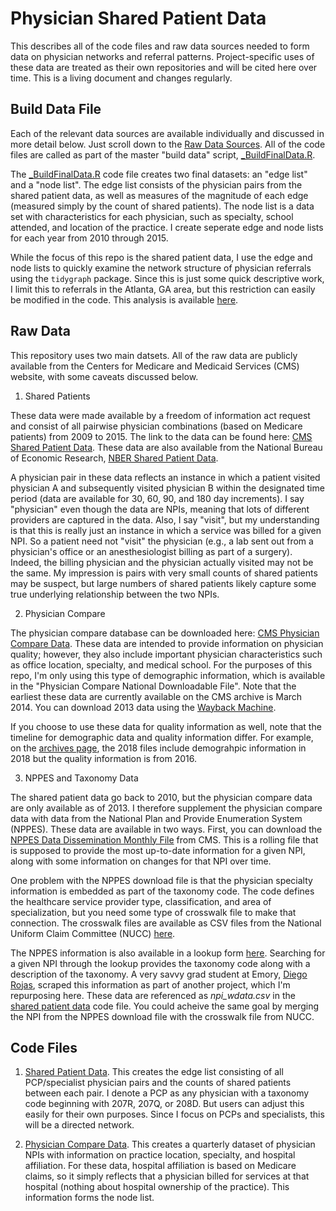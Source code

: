 # Physician Shared Patient Data
This describes all of the code files and raw data sources needed to form data on physician networks and referral patterns. Project-specific uses of these data are treated as their own repositories and will be cited here over time. This is a living document and changes regularly.

## Build Data File
Each of the relevant data sources are available individually and discussed in more detail below. Just scroll down to the [Raw Data Sources](#raw-data). All of the code files are called as part of the master "build data" script, [_BuildFinalData.R](data-code/_BuildFinalData.R). 

The [_BuildFinalData.R](data-code/_BuildFinalData.R) code file creates two final datasets: an "edge list" and a "node list". The edge list consists of the physician pairs from the shared patient data, as well as measures of the magnitude of each edge (measured simply by the count of shared patients). The node list is a data set with characteristics for each physician, such as specialty, school attended, and location of the practice. I create seperate edge and node lists for each year from 2010 through 2015.

While the focus of this repo is the shared patient data, I use the edge and node lists to quickly examine the network structure of physician referrals using the `tidygraph` package. Since this is just some quick descriptive work, I limit this to referrals in the Atlanta, GA area, but this restriction can easily be modified in the code. This analysis is available [here](analysis/networks.html).

## Raw Data
This repository uses two main datsets. All of the raw data are publicly available from the Centers for Medicare and Medicaid Services (CMS) website, with some caveats discussed below.

1. Shared Patients

These data were made available by a freedom of information act request and consist of all pairwise physician combinations (based on Medicare patients) from 2009 to 2015. The link to the data can be found here: [CMS Shared Patient Data](https://www.cms.gov/Regulations-and-Guidance/Legislation/FOIA/Referral-Data-FAQs). These data are also available from the National Bureau of Economic Research, [NBER Shared Patient Data](https://www.nber.org/data/physician-shared-patient-patterns-data.html).

A physician pair in these data reflects an instance in which a patient visited physician A and subsequently visited physician B within the designated time period (data are available for 30, 60, 90, and 180 day increments). I say "physician" even though the data are NPIs, meaning that lots of different providers are captured in the data. Also, I say "visit", but my understanding is that this is really just an instance in which a service was billed for a given NPI. So a patient need not "visit" the physician (e.g., a lab sent out from a physician's office or an anesthesiologist billing as part of a surgery). Indeed, the billing physician and the physician actually visited may not be the same. My impression is pairs with very small counts of shared patients may be suspect, but large numbers of shared patients likely capture some true underlying relationship between the two NPIs. 

2. Physician Compare

The physician compare database can be downloaded here: [CMS Physician Compare Data](https://data.medicare.gov/data/physician-compare). These data are intended to provide information on physician quality; however, they also include important physician characteristics such as office location, specialty, and medical school. For the purposes of this repo, I'm only using this type of demographic information, which is available in the "Physician Compare National Downloadable File". Note that the earliest these data are currently available on the CMS archive is March 2014. You can download 2013 data using the [Wayback Machine](https://archive.org/web/).

If you choose to use these data for quality information as well, note that the timeline for demographic data and quality information differ. For example, on the [archives page](https://data.medicare.gov/data/archives/physician-compare), the 2018 files include demograhpic information in 2018 but the quality information is from 2016. 

3. NPPES and Taxonomy Data

The shared patient data go back to 2010, but the physician compare data are only available as of 2013. I therefore supplement the physician compare data with data from the National Plan and Provide Enumeration System (NPPES). These data are available in two ways. First, you can download the [NPPES Data Dissemination Monthly File](https://download.cms.gov/nppes/NPI_Files.html) from CMS. This is a rolling file that is supposed to provide the most up-to-date information for a given NPI, along with some information on changes for that NPI over time. 

One problem with the NPPES download file is that the physician specialty information is embedded as part of the taxonomy code. The code defines the healthcare service provider type, classification, and area of specialization, but you need some type of crosswalk file to make that connection. The crosswalk files are available as CSV files from the  National Uniform Claim Committee (NUCC) [here](https://nucc.org/index.php/code-sets-mainmenu-41/provider-taxonomy-mainmenu-40/csv-mainmenu-57).

The NPPES information is also available in a lookup form [here](https://npiregistry.cms.hhs.gov/). Searching for a given NPI through the lookup provides the taxonomy code along with a description of the taxonomy. A very savvy grad student at Emory, [Diego Rojas](https://dieguer.github.io/), scraped this information as part of another project, which I'm repurposing here. These data are referenced as *npi_wdata.csv* in the [shared patient data](data-code/SharedPatientData.R) code file. You could acheive the same goal by merging the NPI from the NPPES download file with the crosswalk file from NUCC.

## Code Files

1. [Shared Patient Data](data-code/SharedPatientData.R). This creates the edge list consisting of all PCP/specialist physician pairs and the counts of shared patients between each pair. I denote a PCP as any physician with a taxonomy code beginning with 207R, 207Q, or 208D. But users can adjust this easily for their own purposes. Since I focus on PCPs and specialists, this will be a directed network. 

2. [Physician Compare Data](data-code/PhysicianCompare.R). This creates a quarterly dataset of physician NPIs with information on practice location, specialty, and hospital affiliation. For these data, hospital affiliation is based on Medicare claims, so it simply reflects that a physician billed for services at that hospital (nothing about hospital ownership of the practice). This information forms the node list.
